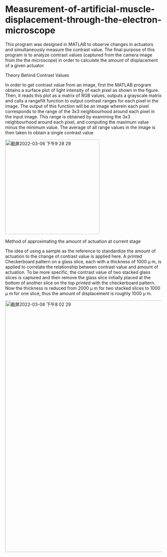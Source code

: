 # Measurement-of-artificial-muscle-displacement-through-the-electron-microscope
This program was designed in MATLAB to observe changes in actuators and simultaneously measure the contrast value. 
The final purpose of this program is to analyze contrast values (captured from the camera image from the the microscope) in order to 
calculate the amount of displacement of a given actuator.


Theory Behind Contrast Values

In order to get contrast value from an image, first the MATLAB program obtains a surface plot of light intensity of each pixel as shown in the figure. 
Then, it reads this plot as a matrix of RGB values, outputs a grayscale matrix and calls a rangefilt function to output contrast ranges for each pixel in the image. 
The output of this function will be an image wherein each pixel corresponds to the range of the 3x3 neighbourhood around each pixel in the input image. 
This range is obtained by examining the 3x3 neighbourhood around each pixel, and computing the maximum value minus the minimum value. 
The average of all range values in the image is then taken to obtain a single contrast value

<img width="303" alt="截屏2022-03-06 下午9 28 29" src="https://user-images.githubusercontent.com/89464663/156957514-1db0648b-a809-4d2e-86e5-6fca4cac86ae.png">



Method of approximating the amount of actuation at current stage

The idea of using a sample as the reference to standardize the amount of actuation to the change of contrast value is applied here.
A printed Checkerboard pattern on a glass slice, each with a thickness of 1000 μ m, is applied to correlate the relationship between contrast value and amount of actuation. 
To be more specific, the contrast value of two stacked glass slices is captured and then remove the glass slice initially placed at the bottom of another slice on the top printed with the checkerboard pattern. 
Now the thickness is reduced from 2000 μ m for two stacked slices to 1000 μ m for one slice, thus the amount of displacement is roughly 1000 μ m. 


<img width="806" alt="截屏2022-03-06 下午8 02 29" src="https://user-images.githubusercontent.com/89464663/156957456-d0a9e450-4945-4fb0-aef8-39fb69577cdf.png">
